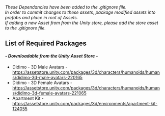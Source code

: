 _These Dependancies have been added to the .gitignore file.  
In order to commit changes to these assets, package modified assets into prefabs and place in root of Assets.  
If adding a new Asset from from the Unity store, please add the store asset to the .gitignore file._

## List of Required Packages  
#### *- Downloadable from the Unity Asset Store -*  
- Didimo - 3D Male Avatars - https://assetstore.unity.com/packages/3d/characters/humanoids/humans/didimo-3d-male-avatars-220165    
- Didimo - 3D Female Avatars - https://assetstore.unity.com/packages/3d/characters/humanoids/humans/didimo-3d-female-avatars-221065  
- Apartment Kit - https://assetstore.unity.com/packages/3d/environments/apartment-kit-124055  
